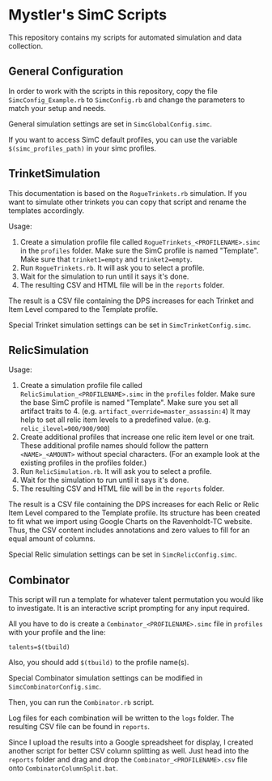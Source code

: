 Mystler's SimC Scripts
======================

This repository contains my scripts for automated simulation and data collection.

## General Configuration

In order to work with the scripts in this repository, copy the file `SimcConfig_Example.rb`
to `SimcConfig.rb` and change the parameters to match your setup and needs.

General simulation settings are set in `SimcGlobalConfig.simc`.

If you want to access SimC default profiles, you can use the variable `$(simc_profiles_path)`
in your simc profiles.

## TrinketSimulation

This documentation is based on the `RogueTrinkets.rb` simulation. If you want to simulate
other trinkets you can copy that script and rename the templates accordingly.

Usage:
1. Create a simulation profile file called `RogueTrinkets_<PROFILENAME>.simc` in the
   `profiles` folder.
   Make sure the SimC profile is named "Template".
   Make sure that `trinket1=empty` and `trinket2=empty`.
2. Run `RogueTrinkets.rb`. It will ask you to select a profile.
3. Wait for the simulation to run until it says it's done.
4. The resulting CSV and HTML file will be in the `reports` folder.

The result is a CSV file containing the DPS increases for each Trinket and Item Level
compared to the Template profile.

Special Trinket simulation settings can be set in `SimcTrinketConfig.simc`.

## RelicSimulation

Usage:
1. Create a simulation profile file called `RelicSimulation_<PROFILENAME>.simc` in the
   `profiles` folder.
   Make sure the base SimC profile is named "Template".
   Make sure you set all artifact traits to 4. (e.g. `artifact_override=master_assassin:4`)
   It may help to set all relic item levels to a predefined value. (e.g. `relic_ilevel=900/900/900`)
2. Create additional profiles that increase one relic item level or one trait. These additional
   profile names should follow the pattern `<NAME>_<AMOUNT>` without special characters.
   (For an example look at the existing profiles in the profiles folder.)
3. Run `RelicSimulation.rb`. It will ask you to select a profile.
4. Wait for the simulation to run until it says it's done.
5. The resulting CSV and HTML file will be in the `reports` folder.

The result is a CSV file containing the DPS increases for each Relic or Relic Item Level
compared to the Template profile. Its structure has been created to fit what we import
using Google Charts on the Ravenholdt-TC website. Thus, the CSV content includes annotations
and zero values to fill for an equal amount of columns.

Special Relic simulation settings can be set in `SimcRelicConfig.simc`.

## Combinator

This script will run a template for whatever talent permutation you would like to
investigate. It is an interactive script prompting for any input required.

All you have to do is create a `Combinator_<PROFILENAME>.simc` file in `profiles` with
your profile and the line:
```
talents=$(tbuild)
```

Also, you should add `$(tbuild)` to the profile name(s).

Special Combinator simulation settings can be modified in `SimcCombinatorConfig.simc`.

Then, you can run the `Combinator.rb` script.

Log files for each combination will be written to the `logs` folder. The resulting CSV
file can be found in `reports`.

Since I upload the results into a Google spreadsheet for display, I created another
script for better CSV column splitting as well. Just head into the `reports` folder and
drag and drop the `Combinator_<PROFILENAME>.csv` file onto `CombinatorColumnSplit.bat`.
